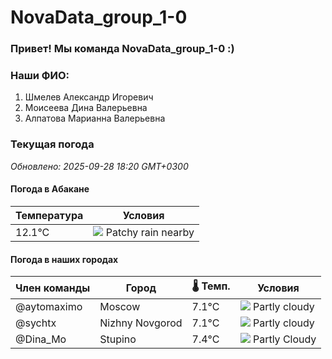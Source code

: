 # NovaData_group_1-0
### Привет! Мы команда NovaData_group_1-0 :)

### Наши ФИО:
1. Шмелев Александр Игоревич
2. Моисеева Дина Валерьевна
3. Алпатова Марианна Валерьевна

### Текущая погода
<!-- WEATHER:START -->
_Обновлено: 2025-09-28 18:20 GMT+0300_

#### Погода в Абакане

| Температура | Условия |
|-------------|----------|
| 12.1°C     | ![](https://cdn.weatherapi.com/weather/64x64/night/176.png) Patchy rain nearby |

#### Погода в наших городах

| Член команды  | Город               | 🌡️ Темп.  | Условия          |
|---------------|---------------------|-----------|--------------------|
| @aytomaximo    | Moscow              |    7.1°C | ![](https://cdn.weatherapi.com/weather/64x64/night/116.png) Partly cloudy |
| @sychtx        | Nizhny Novgorod     |    7.1°C | ![](https://cdn.weatherapi.com/weather/64x64/night/116.png) Partly cloudy |
| @Dina_Mo       | Stupino             |    7.4°C | ![](https://cdn.weatherapi.com/weather/64x64/night/116.png) Partly Cloudy |

<!-- WEATHER:END -->
